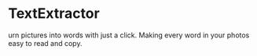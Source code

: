 # TextExtractor
urn pictures into words with just a click.  Making every word in your photos easy to read and copy.
